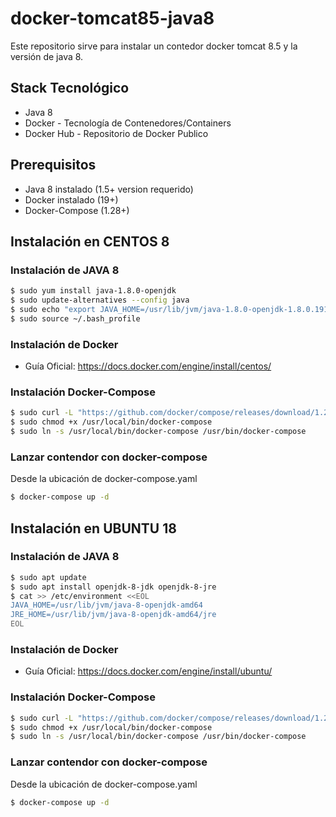 # docker-tomcat85-java8

Este repositorio sirve para instalar un contedor docker tomcat 8.5 y la versión de java 8.

## Stack Tecnológico

- Java 8
- Docker - Tecnología de Contenedores/Containers
- Docker Hub - Repositorio de Docker Publico

## Prerequisitos

- Java 8 instalado (1.5+ version requerido)
- Docker instalado (19+)
- Docker-Compose (1.28+)

## Instalación en CENTOS 8

### Instalación de JAVA 8

```bash
$ sudo yum install java-1.8.0-openjdk
$ sudo update-alternatives --config java
$ sudo echo "export JAVA_HOME=/usr/lib/jvm/java-1.8.0-openjdk-1.8.0.191.b12-1.el7_6.x86_64/jre/bin/java" >> ~/.bash_profile
$ sudo source ~/.bash_profile
```

### Instalación de Docker

- Guía Oficial: https://docs.docker.com/engine/install/centos/

### Instalación Docker-Compose

```bash
$ sudo curl -L "https://github.com/docker/compose/releases/download/1.28.2/docker-compose-$(uname -s)-$(uname -m)" -o /usr/local/bin/docker-compose
$ sudo chmod +x /usr/local/bin/docker-compose
$ sudo ln -s /usr/local/bin/docker-compose /usr/bin/docker-compose
```

### Lanzar contendor con docker-compose

Desde la ubicación de docker-compose.yaml

```bash
$ docker-compose up -d 
``` 

## Instalación en UBUNTU 18

### Instalación de JAVA 8

```bash
$ sudo apt update
$ sudo apt install openjdk-8-jdk openjdk-8-jre
$ cat >> /etc/environment <<EOL
JAVA_HOME=/usr/lib/jvm/java-8-openjdk-amd64
JRE_HOME=/usr/lib/jvm/java-8-openjdk-amd64/jre
EOL
```

### Instalación de Docker

- Guía Oficial: https://docs.docker.com/engine/install/ubuntu/

### Instalación Docker-Compose

```bash
$ sudo curl -L "https://github.com/docker/compose/releases/download/1.28.2/docker-compose-$(uname -s)-$(uname -m)" -o /usr/local/bin/docker-compose
$ sudo chmod +x /usr/local/bin/docker-compose
$ sudo ln -s /usr/local/bin/docker-compose /usr/bin/docker-compose
```

### Lanzar contendor con docker-compose

Desde la ubicación de docker-compose.yaml

```bash
$ docker-compose up -d 
``` 
